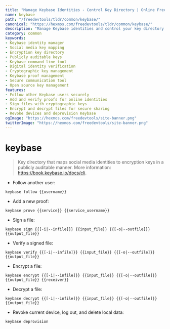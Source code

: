 ```yaml
---
title: "Manage Keybase Identities - Control Key Directory | Online Free DevTools by Hexmos"
name: keybase
path: "/freedevtools/tldr/common/keybase/"
canonical: "https://hexmos.com/freedevtools/tldr/common/keybase/"
description: "Manage Keybase identities and control your key directory with this free online tool. Securely map social media accounts to encryption keys, ensuring auditable proof. Free online tool, no registration required."
category: common
keywords:
- Keybase identity manager
- Social media key mapping
- Encryption key directory
- Publicly auditable keys
- Keybase command line tool
- Digital identity verification
- Cryptographic key management
- Keybase proof management
- Secure communication tool
- Open source key management
features:
- Follow other Keybase users securely
- Add and verify proofs for online identities
- Sign files with cryptographic keys
- Encrypt and decrypt files for secure sharing
- Revoke devices and deprovision Keybase
ogImage: "https://hexmos.com/freedevtools/site-banner.png"
twitterImage: "https://hexmos.com/freedevtools/site-banner.png"
---
```


# keybase

> Key directory that maps social media identities to encryption keys in a publicly auditable manner.
> More information: <https://book.keybase.io/docs/cli>.

- Follow another user:

`keybase follow {{username}}`

- Add a new proof:

`keybase prove {{service}} {{service_username}}`

- Sign a file:

`keybase sign {{[-i|--infile]}} {{input_file}} {{[-o|--outfile]}} {{output_file}}`

- Verify a signed file:

`keybase verify {{[-i|--infile]}} {{input_file}} {{[-o|--outfile]}} {{output_file}}`

- Encrypt a file:

`keybase encrypt {{[-i|--infile]}} {{input_file}} {{[-o|--outfile]}} {{output_file}} {{receiver}}`

- Decrypt a file:

`keybase decrypt {{[-i|--infile]}} {{input_file}} {{[-o|--outfile]}} {{output_file}}`

- Revoke current device, log out, and delete local data:

`keybase deprovision`
